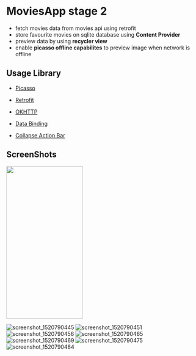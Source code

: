 # MoviesApp stage 2
- fetch movies data from movies api using retrofit
- store favourite movies on sqlite database using **Content Provider**
- preview data by using **recycler view**
- enable **picasso offline capabilites** to preview image when network is offline

## Usage Library



- [Picasso](https://square.github.io/picasso/)


- [Retrofit](https://square.github.io/retrofit/)


- [OKHTTP](https://square.github.io/okhttp/)



- [Data Binding](https://developer.android.com/topic/libraries/data-binding/index.html)


- [Collapse Action Bar](https://antonioleiva.com/collapsing-toolbar-layout/)



## ScreenShots
<img src="https://user-images.githubusercontent.com/34917869/37258622-1838359c-2583-11e8-98e9-456b8cdffff0.png" width="200" height="400">

![screenshot_1520790445](https://user-images.githubusercontent.com/34917869/37258622-1838359c-2583-11e8-98e9-456b8cdffff0.png)             ![screenshot_1520790451](https://user-images.githubusercontent.com/34917869/37258637-45a6589c-2583-11e8-9034-df923c8ce558.png)
![screenshot_1520790456](https://user-images.githubusercontent.com/34917869/37258638-45e0ae20-2583-11e8-907f-d4f12b2c8e74.png)
![screenshot_1520790465](https://user-images.githubusercontent.com/34917869/37258639-46154c66-2583-11e8-9b58-a8f2a174d263.png)
![screenshot_1520790469](https://user-images.githubusercontent.com/34917869/37258640-464cd190-2583-11e8-9768-15e34d958f23.png)
![screenshot_1520790475](https://user-images.githubusercontent.com/34917869/37258641-46916bb6-2583-11e8-89f5-f5ae0962a607.png)
![screenshot_1520790484](https://user-images.githubusercontent.com/34917869/37258642-470d2454-2583-11e8-8eb1-3156a72b8846.png)
